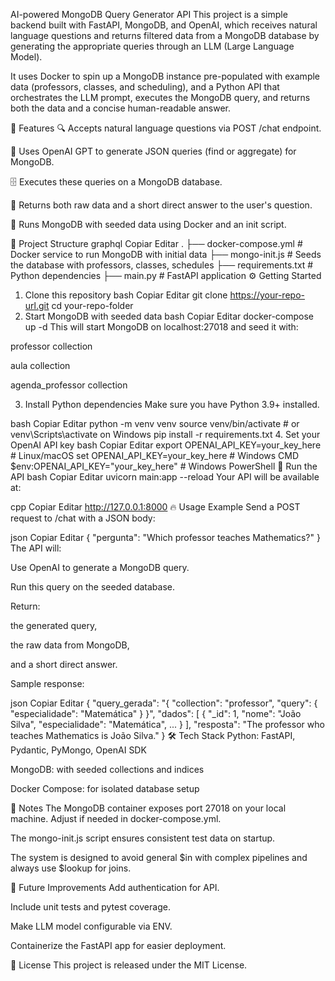 AI-powered MongoDB Query Generator API
This project is a simple backend built with FastAPI, MongoDB, and OpenAI, which receives natural language questions and returns filtered data from a MongoDB database by generating the appropriate queries through an LLM (Large Language Model).

It uses Docker to spin up a MongoDB instance pre-populated with example data (professors, classes, and scheduling), and a Python API that orchestrates the LLM prompt, executes the MongoDB query, and returns both the data and a concise human-readable answer.

🚀 Features
🔍 Accepts natural language questions via POST /chat endpoint.

🤖 Uses OpenAI GPT to generate JSON queries (find or aggregate) for MongoDB.

🗄️ Executes these queries on a MongoDB database.

📝 Returns both raw data and a short direct answer to the user's question.

🐳 Runs MongoDB with seeded data using Docker and an init script.

📂 Project Structure
graphql
Copiar
Editar
.
├── docker-compose.yml         # Docker service to run MongoDB with initial data
├── mongo-init.js              # Seeds the database with professors, classes, schedules
├── requirements.txt           # Python dependencies
├── main.py                    # FastAPI application
⚙️ Getting Started
1. Clone this repository
bash
Copiar
Editar
git clone https://your-repo-url.git
cd your-repo-folder
2. Start MongoDB with seeded data
bash
Copiar
Editar
docker-compose up -d
This will start MongoDB on localhost:27018 and seed it with:

professor collection

aula collection

agenda_professor collection

3. Install Python dependencies
Make sure you have Python 3.9+ installed.

bash
Copiar
Editar
python -m venv venv
source venv/bin/activate  # or venv\Scripts\activate on Windows
pip install -r requirements.txt
4. Set your OpenAI API key
bash
Copiar
Editar
export OPENAI_API_KEY=your_key_here   # Linux/macOS
set OPENAI_API_KEY=your_key_here      # Windows CMD
$env:OPENAI_API_KEY="your_key_here"   # Windows PowerShell
🚀 Run the API
bash
Copiar
Editar
uvicorn main:app --reload
Your API will be available at:

cpp
Copiar
Editar
http://127.0.0.1:8000
🔥 Usage Example
Send a POST request to /chat with a JSON body:

json
Copiar
Editar
{
  "pergunta": "Which professor teaches Mathematics?"
}
The API will:

Use OpenAI to generate a MongoDB query.

Run this query on the seeded database.

Return:

the generated query,

the raw data from MongoDB,

and a short direct answer.

Sample response:

json
Copiar
Editar
{
  "query_gerada": "{ \"collection\": \"professor\", \"query\": { \"especialidade\": \"Matemática\" } }",
  "dados": [ { "_id": 1, "nome": "João Silva", "especialidade": "Matemática", ... } ],
  "resposta": "The professor who teaches Mathematics is João Silva."
}
🛠 Tech Stack
Python: FastAPI, Pydantic, PyMongo, OpenAI SDK

MongoDB: with seeded collections and indices

Docker Compose: for isolated database setup

📝 Notes
The MongoDB container exposes port 27018 on your local machine. Adjust if needed in docker-compose.yml.

The mongo-init.js script ensures consistent test data on startup.

The system is designed to avoid general $in with complex pipelines and always use $lookup for joins.

🚀 Future Improvements
Add authentication for API.

Include unit tests and pytest coverage.

Make LLM model configurable via ENV.

Containerize the FastAPI app for easier deployment.

📄 License
This project is released under the MIT License.